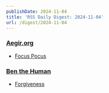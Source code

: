```yaml
---
publishDate: 2024-11-04
title: 'RSS Daily Digest: 2024-11-04'
url: /digest/2024-11-04
---
```


### [Aegir.org](https://aegir.org/)

  * [Focus Pocus](https://aegir.org/words/focus-pocus)
  
### [Ben the Human](https://benthehuman.com/)

  * [Forgiveness](https://benthehuman.com/forgiveness/)
  
